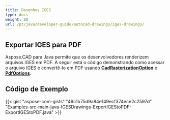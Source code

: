 ```yaml
---
title: Desenhos IGES
type: docs
weight: 80
url: /pt/java/developer-guide/autocad-drawings/iges-drawings/
---
```


## **Exportar IGES para PDF**

Aspose.CAD para Java permite que os desenvolvedores renderizem arquivos IGES em PDF. A seguir está o código demonstrando como acessar o arquivo IGES e convertê-lo em PDF usando [**CadRasterizationOption**](https://reference.aspose.com/cad/java/com.aspose.cad.imageoptions/CadRasterizationOptions) e [**PdfOptions**](https://reference.aspose.com/cad/java/com.aspose.cad.imageoptions/PdfOptions).

## Código de Exemplo

{{< gist "aspose-com-gists" "49c1b75d9a84e149ecf374ece2c2597d" "Examples-src-main-java-IGESDrawings-ExportIGEStoPDF-ExportIGEStoPDF.java" >}}
